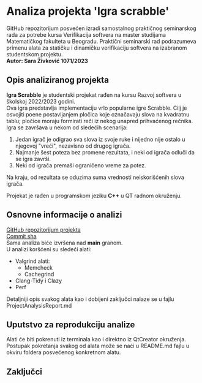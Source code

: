 # Analiza projekta 'Igra scrabble'

GitHub repozitorijum posvećen izradi samostalnog praktičnog seminarskog rada za potrebe kursa Verifikacija softvera na master studijama Matematičkog fakulteta u Beogradu. Praktični seminarski rad podrazumeva primenu alata za statičku i dinamičku verifikaciju softvera na izabranom studentskom projektu.  
**Autor: Sara Živković 1071/2023**

## Opis analiziranog projekta
**Igra Scrabble** je studentski projekat rađen na kursu Razvoj softvera u školskoj 2022/2023 godini.  
Ova igra predstavlja implementaciju vrlo popularne igre Scrabble. Cilj je osvojiti poene postavljanjem pločica koje označavaju slova na kvadratnu tablu; pločice moraju formirati reči iz nekog unapred prihvaćenog rečnika.  
Igra se završava u nekom od sledećih scenarija:

1. Jedan igrač je odigrao sva slova iz svoje ruke i nijedno nije ostalo u njegovoj "vreći", nezavisno od drugog igrača.
2. Najmanje šest poteza bez promene rezultata, i neki od igrača odluči da se igra završi.
3. Neki od igrača premaši ograničeno vreme za potez.

Na kraju, od rezultata se oduzima suma vrednosti neiskorišćenih slova igrača.  

Projekat je rađen u programskom jeziku **C++** u QT radnom okruženju.


## Osnovne informacije o analizi
[GitHub repozitorijum projekta](https://gitlab.com/matf-bg-ac-rs/course-rs/projects-2022-2023/10-igra-scrabble)  
[Commit sha](2d80586a9b3383277c02b6218fe8b26b54aab6ed)  
Sama analiza biće izvršena nad **main** granom.  
U analizi koršćeni su sledeći alati:
- Valgrind alati:
    - Memcheck
    - Cachegrind
- Clang-Tidy i Clazy
- Perf

Detaljniji opis svakog alata kao i dobijeni zaključci nalaze se u fajlu ProjectAnalysisReport.md 

## Uputstvo za reprodukciju analize
Alati će biti pokrenuti iz terminala kao i direktno iz QtCreator okruženja. Postupak pokretanja svakog od alata može se naći u README.md fajlu u okviru foldera posvećenog konkretnom alatu. 

## Zaključci